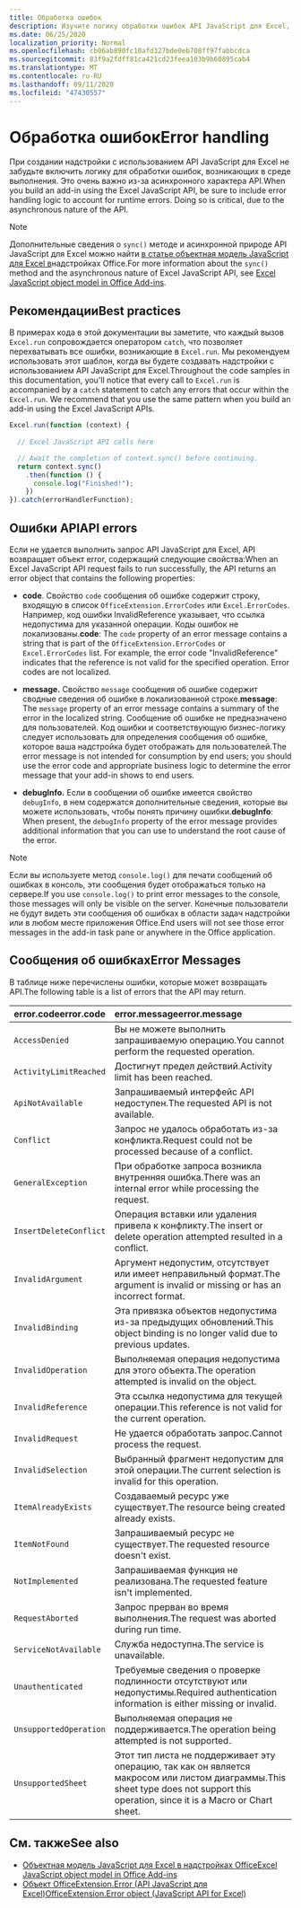```yaml
---
title: Обработка ошибок
description: Изучите логику обработки ошибок API JavaScript для Excel, чтобы учитывать ошибки времени выполнения.
ms.date: 06/25/2020
localization_priority: Normal
ms.openlocfilehash: cb06ab890fc10afd327bde0eb708ff97fabbcdca
ms.sourcegitcommit: 83f9a2fdff81ca421cd23feea103b9b60895cab4
ms.translationtype: MT
ms.contentlocale: ru-RU
ms.lasthandoff: 09/11/2020
ms.locfileid: "47430557"
---
```

# <a name="error-handling"></a><span data-ttu-id="45e7b-103">Обработка ошибок</span><span class="sxs-lookup"><span data-stu-id="45e7b-103">Error handling</span></span>

<span data-ttu-id="45e7b-p101">При создании надстройки с использованием API JavaScript для Excel не забудьте включить логику для обработки ошибок, возникающих в среде выполнения. Это очень важно из-за асинхронного характера API.</span><span class="sxs-lookup"><span data-stu-id="45e7b-p101">When you build an add-in using the Excel JavaScript API, be sure to include error handling logic to account for runtime errors. Doing so is critical, due to the asynchronous nature of the API.</span></span>

> [!NOTE]
> <span data-ttu-id="45e7b-106">Дополнительные сведения о `sync()` методе и асинхронной природе API JavaScript для Excel можно найти [в статье объектная модель JavaScript для Excel в](excel-add-ins-core-concepts.md)надстройках Office.</span><span class="sxs-lookup"><span data-stu-id="45e7b-106">For more information about the `sync()` method and the asynchronous nature of Excel JavaScript API, see [Excel JavaScript object model in Office Add-ins](excel-add-ins-core-concepts.md).</span></span>

## <a name="best-practices"></a><span data-ttu-id="45e7b-107">Рекомендации</span><span class="sxs-lookup"><span data-stu-id="45e7b-107">Best practices</span></span>

<span data-ttu-id="45e7b-p102">В примерах кода в этой документации вы заметите, что каждый вызов `Excel.run` сопровождается оператором `catch`, что позволяет перехватывать все ошибки, возникающие в `Excel.run`. Мы рекомендуем использовать этот шаблон, когда вы будете создавать надстройки с использованием API JavaScript для Excel.</span><span class="sxs-lookup"><span data-stu-id="45e7b-p102">Throughout the code samples in this documentation, you'll notice that every call to `Excel.run` is accompanied by a `catch` statement to catch any errors that occur within the `Excel.run`. We recommend that you use the same pattern when you build an add-in using the Excel JavaScript APIs.</span></span>

```js
Excel.run(function (context) {
  
  // Excel JavaScript API calls here

  // Await the completion of context.sync() before continuing.
  return context.sync()
    .then(function () {
      console.log("Finished!");
    })
}).catch(errorHandlerFunction);
```

## <a name="api-errors"></a><span data-ttu-id="45e7b-110">Ошибки API</span><span class="sxs-lookup"><span data-stu-id="45e7b-110">API errors</span></span>

<span data-ttu-id="45e7b-111">Если не удается выполнить запрос API JavaScript для Excel, API возвращает объект error, содержащий следующие свойства:</span><span class="sxs-lookup"><span data-stu-id="45e7b-111">When an Excel JavaScript API request fails to run successfully, the API returns an error object that contains the following properties:</span></span>

- <span data-ttu-id="45e7b-p103">**code**.  Свойство `code` сообщения об ошибке содержит строку, входящую в список `OfficeExtension.ErrorCodes` или `Excel.ErrorCodes`. Например, код ошибки InvalidReference указывает, что ссылка недопустима для указанной операции. Коды ошибок не локализованы.</span><span class="sxs-lookup"><span data-stu-id="45e7b-p103">**code**:  The `code` property of an error message contains a string that is part of the `OfficeExtension.ErrorCodes` or `Excel.ErrorCodes` list. For example, the error code "InvalidReference" indicates that the reference is not valid for the specified operation. Error codes are not localized.</span></span>

- <span data-ttu-id="45e7b-115">**message.** Свойство `message` сообщения об ошибке содержит сводные сведения об ошибке в локализованной строке.</span><span class="sxs-lookup"><span data-stu-id="45e7b-115">**message**: The `message` property of an error message contains a summary of the error in the localized string.</span></span> <span data-ttu-id="45e7b-116">Сообщение об ошибке не предназначено для пользователей. Код ошибки и соответствующую бизнес-логику следует использовать для определения сообщения об ошибке, которое ваша надстройка будет отображать для пользователей.</span><span class="sxs-lookup"><span data-stu-id="45e7b-116">The error message is not intended for consumption by end users; you should use the error code and appropriate business logic to determine the error message that your add-in shows to end users.</span></span>

- <span data-ttu-id="45e7b-117">**debugInfo.** Если в сообщении об ошибке имеется свойство `debugInfo`, в нем содержатся дополнительные сведения, которые вы можете использовать, чтобы понять причину ошибки.</span><span class="sxs-lookup"><span data-stu-id="45e7b-117">**debugInfo**: When present, the `debugInfo` property of the error message provides additional information that you can use to understand the root cause of the error.</span></span>

> [!NOTE]
> <span data-ttu-id="45e7b-118">Если вы используете метод `console.log()` для печати сообщений об ошибках в консоль, эти сообщения будет отображаться только на сервере.</span><span class="sxs-lookup"><span data-stu-id="45e7b-118">If you use `console.log()` to print error messages to the console, those messages will only be visible on the server.</span></span> <span data-ttu-id="45e7b-119">Конечные пользователи не будут видеть эти сообщения об ошибках в области задач надстройки или в любом месте приложения Office.</span><span class="sxs-lookup"><span data-stu-id="45e7b-119">End users will not see those error messages in the add-in task pane or anywhere in the Office application.</span></span>

## <a name="error-messages"></a><span data-ttu-id="45e7b-120">Сообщения об ошибках</span><span class="sxs-lookup"><span data-stu-id="45e7b-120">Error Messages</span></span>

<span data-ttu-id="45e7b-121">В таблице ниже перечислены ошибки, которые может возвращать API.</span><span class="sxs-lookup"><span data-stu-id="45e7b-121">The following table is a list of errors that the API may return.</span></span>

|<span data-ttu-id="45e7b-122">error.code</span><span class="sxs-lookup"><span data-stu-id="45e7b-122">error.code</span></span> | <span data-ttu-id="45e7b-123">error.message</span><span class="sxs-lookup"><span data-stu-id="45e7b-123">error.message</span></span> |
|:----------|:--------------|
|`AccessDenied` |<span data-ttu-id="45e7b-124">Вы не можете выполнить запрашиваемую операцию.</span><span class="sxs-lookup"><span data-stu-id="45e7b-124">You cannot perform the requested operation.</span></span>|
|`ActivityLimitReached`|<span data-ttu-id="45e7b-125">Достигнут предел действий.</span><span class="sxs-lookup"><span data-stu-id="45e7b-125">Activity limit has been reached.</span></span>|
|`ApiNotAvailable`|<span data-ttu-id="45e7b-126">Запрашиваемый интерфейс API недоступен.</span><span class="sxs-lookup"><span data-stu-id="45e7b-126">The requested API is not available.</span></span>|
|`Conflict`|<span data-ttu-id="45e7b-127">Запрос не удалось обработать из-за конфликта.</span><span class="sxs-lookup"><span data-stu-id="45e7b-127">Request could not be processed because of a conflict.</span></span>|
|`GeneralException`|<span data-ttu-id="45e7b-128">При обработке запроса возникла внутренняя ошибка.</span><span class="sxs-lookup"><span data-stu-id="45e7b-128">There was an internal error while processing the request.</span></span>|
|`InsertDeleteConflict`|<span data-ttu-id="45e7b-129">Операция вставки или удаления привела к конфликту.</span><span class="sxs-lookup"><span data-stu-id="45e7b-129">The insert or delete operation attempted resulted in a conflict.</span></span>|
|`InvalidArgument` |<span data-ttu-id="45e7b-130">Аргумент недопустим, отсутствует или имеет неправильный формат.</span><span class="sxs-lookup"><span data-stu-id="45e7b-130">The argument is invalid or missing or has an incorrect format.</span></span>|
|`InvalidBinding`  |<span data-ttu-id="45e7b-131">Эта привязка объектов недопустима из-за предыдущих обновлений.</span><span class="sxs-lookup"><span data-stu-id="45e7b-131">This object binding is no longer valid due to previous updates.</span></span>|
|`InvalidOperation`|<span data-ttu-id="45e7b-132">Выполняемая операция недопустима для этого объекта.</span><span class="sxs-lookup"><span data-stu-id="45e7b-132">The operation attempted is invalid on the object.</span></span>|
|`InvalidReference`|<span data-ttu-id="45e7b-133">Эта ссылка недопустима для текущей операции.</span><span class="sxs-lookup"><span data-stu-id="45e7b-133">This reference is not valid for the current operation.</span></span>|
|`InvalidRequest`  |<span data-ttu-id="45e7b-134">Не удается обработать запрос.</span><span class="sxs-lookup"><span data-stu-id="45e7b-134">Cannot process the request.</span></span>|
|`InvalidSelection`|<span data-ttu-id="45e7b-135">Выбранный фрагмент недопустим для этой операции.</span><span class="sxs-lookup"><span data-stu-id="45e7b-135">The current selection is invalid for this operation.</span></span>|
|`ItemAlreadyExists`|<span data-ttu-id="45e7b-136">Создаваемый ресурс уже существует.</span><span class="sxs-lookup"><span data-stu-id="45e7b-136">The resource being created already exists.</span></span>|
|`ItemNotFound` |<span data-ttu-id="45e7b-137">Запрашиваемый ресурс не существует.</span><span class="sxs-lookup"><span data-stu-id="45e7b-137">The requested resource doesn't exist.</span></span>|
|`NotImplemented`  |<span data-ttu-id="45e7b-138">Запрашиваемая функция не реализована.</span><span class="sxs-lookup"><span data-stu-id="45e7b-138">The requested feature isn't implemented.</span></span>|
|`RequestAborted`|<span data-ttu-id="45e7b-139">Запрос прерван во время выполнения.</span><span class="sxs-lookup"><span data-stu-id="45e7b-139">The request was aborted during run time.</span></span>|
|`ServiceNotAvailable`|<span data-ttu-id="45e7b-140">Служба недоступна.</span><span class="sxs-lookup"><span data-stu-id="45e7b-140">The service is unavailable.</span></span>|
|`Unauthenticated` |<span data-ttu-id="45e7b-141">Требуемые сведения о проверке подлинности отсутствуют или недопустимы.</span><span class="sxs-lookup"><span data-stu-id="45e7b-141">Required authentication information is either missing or invalid.</span></span>|
|`UnsupportedOperation`|<span data-ttu-id="45e7b-142">Выполняемая операция не поддерживается.</span><span class="sxs-lookup"><span data-stu-id="45e7b-142">The operation being attempted is not supported.</span></span>|
|`UnsupportedSheet`|<span data-ttu-id="45e7b-143">Этот тип листа не поддерживает эту операцию, так как он является макросом или листом диаграммы.</span><span class="sxs-lookup"><span data-stu-id="45e7b-143">This sheet type does not support this operation, since it is a Macro or Chart sheet.</span></span>|

## <a name="see-also"></a><span data-ttu-id="45e7b-144">См. также</span><span class="sxs-lookup"><span data-stu-id="45e7b-144">See also</span></span>

- [<span data-ttu-id="45e7b-145">Объектная модель JavaScript для Excel в надстройках Office</span><span class="sxs-lookup"><span data-stu-id="45e7b-145">Excel JavaScript object model in Office Add-ins</span></span>](excel-add-ins-core-concepts.md)
- [<span data-ttu-id="45e7b-146">Объект OfficeExtension.Error (API JavaScript для Excel)</span><span class="sxs-lookup"><span data-stu-id="45e7b-146">OfficeExtension.Error object (JavaScript API for Excel)</span></span>](/javascript/api/office/officeextension.error?view=excel-js-preview&preserve-view=true)
